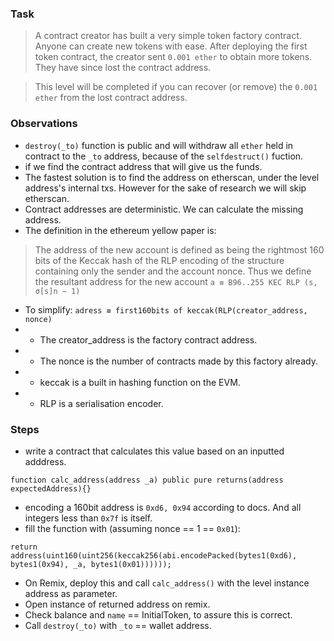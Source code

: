 ### Task

>A contract creator has built a very simple token factory contract. Anyone can create new tokens with ease. After deploying the first token contract, the creator sent `0.001 ether` to obtain more tokens. They have since lost the contract address.

>This level will be completed if you can recover (or remove) the `0.001 ether` from the lost contract address.

### Observations 

- `destroy(_to)` function is public and will withdraw all `ether` held in contract to the `_to` address, because of the `selfdestruct()` fuction.
- if we find the contract address that will give us the funds.
- The fastest solution is to find the address on etherscan, under the level address's internal txs. However for the sake of research we will skip etherscan.
- Contract addresses are deterministic. We can calculate the missing address.
- The definition in the ethereum yellow paper is:
>The address of the new account is defined as being the rightmost 160 bits of the Keccak hash of the RLP encoding of the structure containing only the sender and the account nonce. Thus we define the resultant address for the new account `a ≡ B96..255 KEC RLP (s, σ[s]n − 1)`
- To simplify:
`adress ≡ first160bits of keccak(RLP(creator_address, nonce)`
- - The creator_address is the factory contract address.
- - The nonce is the number of contracts made by this factory already.
- - keccak is a built in hashing function on the EVM.
- - RLP is a serialisation encoder.

### Steps
- write a contract that calculates this value based on an inputted adddress.

```
function calc_address(address _a) public pure returns(address expectedAddress){}
```
- encoding a 160bit address is `0xd6, 0x94` according to docs. And all integers less than `0x7f` is itself. 
- fill the function with (assuming nonce == 1 == `0x01`):
```
return address(uint160(uint256(keccak256(abi.encodePacked(bytes1(0xd6), bytes1(0x94), _a, bytes1(0x01))))));
```
- On Remix, deploy this and call `calc_address()` with the level instance address as parameter.
- Open instance of returned address on remix.
- Check balance and `name` == InitialToken, to assure this is correct.
- Call `destroy(_to)` with `_to` == wallet address.
